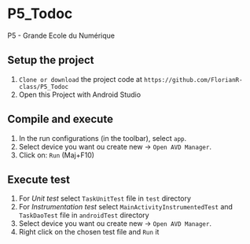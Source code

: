 # P5_Todoc

P5 - Grande Ecole du Numérique

## Setup the project 
1. `Clone or download` the project code at `https://github.com/FlorianR-class/P5_Todoc`
2. Open this Project with Android Studio

## Compile and execute 

1. In the run configurations (in the toolbar), select `app`.
2. Select device you want ou create new -> `Open AVD Manager`.
3. Click on: `Run` (Maj+F10)

## Execute test 

1. For *Unit test* select `TaskUnitTest` file in `test` directory
2. For *Instrumentation test* select `MainActivityInstrumentedTest` and `TaskDaoTest` file in `androidTest` directory
3. Select device you want ou create new -> `Open AVD Manager`.
4. Right click on the chosen test file and `Run` it
